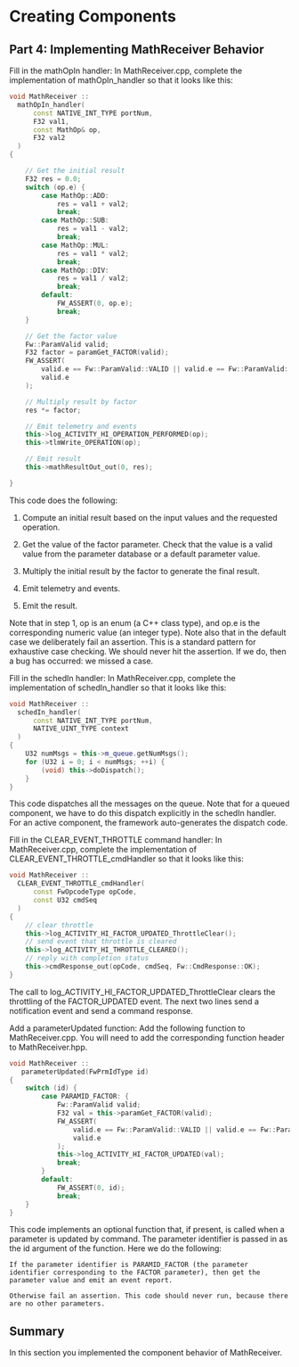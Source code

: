 # Creating Components

## Part 4: Implementing MathReceiver Behavior


Fill in the mathOpIn handler: In MathReceiver.cpp, complete the implementation of mathOpIn_handler so that it looks like this:

```cpp
void MathReceiver ::
  mathOpIn_handler(
      const NATIVE_INT_TYPE portNum,
      F32 val1,
      const MathOp& op,
      F32 val2
  )
{

    // Get the initial result
    F32 res = 0.0;
    switch (op.e) {
        case MathOp::ADD:
            res = val1 + val2;
            break;
        case MathOp::SUB:
            res = val1 - val2;
            break;
        case MathOp::MUL:
            res = val1 * val2;
            break;
        case MathOp::DIV:
            res = val1 / val2;
            break;
        default:
            FW_ASSERT(0, op.e);
            break;
    }

    // Get the factor value
    Fw::ParamValid valid;
    F32 factor = paramGet_FACTOR(valid);
    FW_ASSERT(
        valid.e == Fw::ParamValid::VALID || valid.e == Fw::ParamValid::DEFAULT,
        valid.e
    );

    // Multiply result by factor
    res *= factor;

    // Emit telemetry and events
    this->log_ACTIVITY_HI_OPERATION_PERFORMED(op);
    this->tlmWrite_OPERATION(op);

    // Emit result
    this->mathResultOut_out(0, res);

}
```

This code does the following:

   1. Compute an initial result based on the input values and the requested operation.

   2. Get the value of the factor parameter. Check that the value is a valid value from the parameter database or a default parameter value.

   3. Multiply the initial result by the factor to generate the final result.

   4. Emit telemetry and events.

   5. Emit the result.

Note that in step 1, op is an enum (a C++ class type), and op.e is the corresponding numeric value (an integer type). Note also that in the default case we deliberately fail an assertion. This is a standard pattern for exhaustive case checking. We should never hit the assertion. If we do, then a bug has occurred: we missed a case.

Fill in the schedIn handler: In MathReceiver.cpp, complete the implementation of schedIn_handler so that it looks like this:

```cpp
void MathReceiver ::
  schedIn_handler(
      const NATIVE_INT_TYPE portNum,
      NATIVE_UINT_TYPE context
  )
{
    U32 numMsgs = this->m_queue.getNumMsgs();
    for (U32 i = 0; i < numMsgs; ++i) {
        (void) this->doDispatch();
    }
}
```

This code dispatches all the messages on the queue. Note that for a queued component, we have to do this dispatch explicitly in the schedIn handler. For an active component, the framework auto-generates the dispatch code.

Fill in the CLEAR_EVENT_THROTTLE command handler: In MathReceiver.cpp, complete the implementation of CLEAR_EVENT_THROTTLE_cmdHandler so that it looks like this:

```cpp
void MathReceiver ::
  CLEAR_EVENT_THROTTLE_cmdHandler(
      const FwOpcodeType opCode,
      const U32 cmdSeq
  )
{
    // clear throttle
    this->log_ACTIVITY_HI_FACTOR_UPDATED_ThrottleClear();
    // send event that throttle is cleared
    this->log_ACTIVITY_HI_THROTTLE_CLEARED();
    // reply with completion status
    this->cmdResponse_out(opCode, cmdSeq, Fw::CmdResponse::OK);
}
```

The call to log_ACTIVITY_HI_FACTOR_UPDATED_ThrottleClear clears the throttling of the FACTOR_UPDATED event. The next two lines send a notification event and send a command response.

Add a parameterUpdated function: Add the following function to MathReceiver.cpp. You will need to add the corresponding function header to MathReceiver.hpp.

```cpp
void MathReceiver ::
   parameterUpdated(FwPrmIdType id)
{
    switch (id) {
        case PARAMID_FACTOR: {
            Fw::ParamValid valid;
            F32 val = this->paramGet_FACTOR(valid);
            FW_ASSERT(
                valid.e == Fw::ParamValid::VALID || valid.e == Fw::ParamValid::DEFAULT,
                valid.e
            );
            this->log_ACTIVITY_HI_FACTOR_UPDATED(val);
            break;
        }
        default:
            FW_ASSERT(0, id);
            break;
    }
}
```

This code implements an optional function that, if present, is called when a parameter is updated by command. The parameter identifier is passed in as the id argument of the function. Here we do the following:

    If the parameter identifier is PARAMID_FACTOR (the parameter identifier corresponding to the FACTOR parameter), then get the parameter value and emit an event report.

    Otherwise fail an assertion. This code should never run, because there are no other parameters.

## Summary

In this section you implemented the component behavior of MathReceiver. 